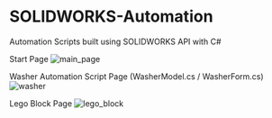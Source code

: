 # SOLIDWORKS-Automation
Automation Scripts built using SOLIDWORKS API with C#

Start Page
![main_page](https://user-images.githubusercontent.com/75232089/150558060-26f6b6c0-beb2-4d5f-8a80-d57ea5b84dae.png)



Washer Automation Script Page (WasherModel.cs / WasherForm.cs)
![washer](https://user-images.githubusercontent.com/75232089/150558794-d859b08a-ee43-4396-9066-3252036b5253.png)

Lego Block Page
![lego_block](https://user-images.githubusercontent.com/75232089/150559622-4225933e-2bdf-4e23-9bbd-0580ce9fe132.png)


